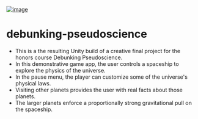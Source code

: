 [![image](https://github.com/user-attachments/assets/d320242b-ad42-47fa-9cea-18e6793add39)](https://macrisconstantine.github.io/debunking-pseudoscience/)

# debunking-pseudoscience
- This is a the resulting Unity build of a creative final project for the honors course Debunking Pseudoscience.
- In this demonstrative game app, the user controls a spaceship to explore the physics of the universe.
- In the pause menu, the player can customize some of the universe's physical laws.
- Visiting other planets provides the user with real facts about those planets.
- The larger planets enforce a proportionally strong gravitational pull on the spaceship.
